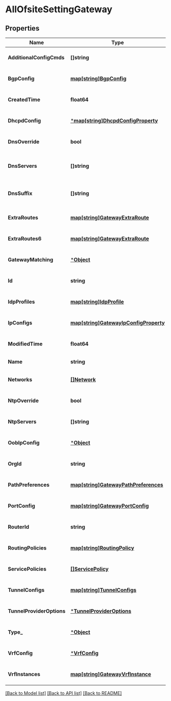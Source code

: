 # AllOfsiteSettingGateway

## Properties
Name | Type | Description | Notes
------------ | ------------- | ------------- | -------------
**AdditionalConfigCmds** | **[]string** | additional CLI commands to append to the generated Junos config  **Note**: no check is done | [optional] [default to null]
**BgpConfig** | [**map[string]BgpConfig**](bgp_config.md) |  | [optional] [default to null]
**CreatedTime** | **float64** |  | [optional] [default to null]
**DhcpdConfig** | [***map[string]DhcpdConfigProperty**](map.md) |  | [optional] [default to null]
**DnsOverride** | **bool** |  | [optional] [default to false]
**DnsServers** | **[]string** | Global dns settings. To keep compatibility, dns settings in &#x60;ip_config&#x60; and &#x60;oob_ip_config&#x60; will overwrite this setting | [optional] [default to null]
**DnsSuffix** | **[]string** | Global dns settings. To keep compatibility, dns settings in &#x60;ip_config&#x60; and &#x60;oob_ip_config&#x60; will overwrite this setting | [optional] [default to null]
**ExtraRoutes** | [**map[string]GatewayExtraRoute**](gateway_extra_route.md) | Property key is the destination CIDR (e.g. \&quot;10.0.0.0/8\&quot;) | [optional] [default to null]
**ExtraRoutes6** | [**map[string]GatewayExtraRoute**](gateway_extra_route.md) | Property key is the destination CIDR (e.g. \&quot;2a02:1234:420a:10c9::/64\&quot;) | [optional] [default to null]
**GatewayMatching** | [***Object**](.md) |  | [optional] [default to null]
**Id** | **string** |  | [optional] [default to null]
**IdpProfiles** | [**map[string]IdpProfile**](idp_profile.md) | Property key is the profile name | [optional] [default to null]
**IpConfigs** | [**map[string]GatewayIpConfigProperty**](gateway_ip_config_property.md) | Property key is the network name | [optional] [default to null]
**ModifiedTime** | **float64** |  | [optional] [default to null]
**Name** | **string** |  | [default to null]
**Networks** | [**[]Network**](network.md) |  | [optional] [default to null]
**NtpOverride** | **bool** |  | [optional] [default to false]
**NtpServers** | **[]string** | list of NTP servers specific to this device. By default, those in Site Settings will be used | [optional] [default to null]
**OobIpConfig** | [***Object**](.md) |  | [optional] [default to null]
**OrgId** | **string** |  | [optional] [default to null]
**PathPreferences** | [**map[string]GatewayPathPreferences**](gateway_path_preferences.md) | Property key is the path name | [optional] [default to null]
**PortConfig** | [**map[string]GatewayPortConfig**](gateway_port_config.md) | Property key is the port(s) name or range (e.g. \&quot;ge-0/0/0-10\&quot;) | [optional] [default to null]
**RouterId** | **string** | auto assigned if not set | [optional] [default to null]
**RoutingPolicies** | [**map[string]RoutingPolicy**](routing_policy.md) | Property key is the routing policy name | [optional] [default to null]
**ServicePolicies** | [**[]ServicePolicy**](service_policy.md) |  | [optional] [default to null]
**TunnelConfigs** | [**map[string]TunnelConfigs**](tunnel_configs.md) | Property key is the tunnel name | [optional] [default to null]
**TunnelProviderOptions** | [***TunnelProviderOptions**](tunnel_provider_options.md) |  | [optional] [default to null]
**Type_** | [***Object**](.md) |  | [optional] [default to null]
**VrfConfig** | [***VrfConfig**](vrf_config.md) |  | [optional] [default to null]
**VrfInstances** | [**map[string]GatewayVrfInstance**](gateway_vrf_instance.md) | Property key is the network name | [optional] [default to null]

[[Back to Model list]](../README.md#documentation-for-models) [[Back to API list]](../README.md#documentation-for-api-endpoints) [[Back to README]](../README.md)

